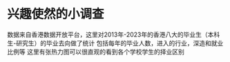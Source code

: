 # 兴趣使然的小调查
数据来自香港数据开放平台，这里对2013年-2023年的香港八大的毕业生（本科生-研究生）的毕业去向做了统计
包括每年的毕业人数，进入的行业，深造和就业比例等
这里有张热力图可以很直观的看到各个学校学生的择业区别
